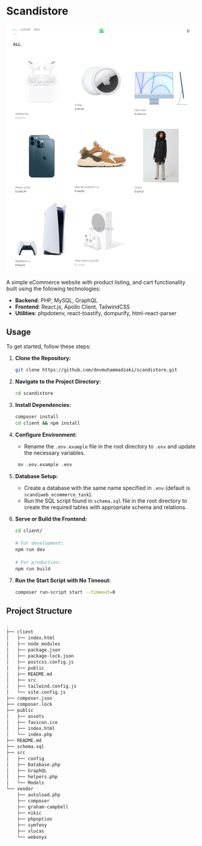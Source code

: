 # Scandistore

![](./scandistore.png)

A simple eCommerce website with product listing, and cart functionality built using the following technologies:

- **Backend**: PHP, MySQL, GraphQL
- **Frontend**: React.js, Apollo Client, TailwindCSS
- **Utilities**: phpdotenv, react-toastify, dompurify, html-react-parser

## Usage

To get started, follow these steps:

1. **Clone the Repository:**

   ```bash
   git clone https://github.com/devmuhammadzaki/scandistore.git
   ```

2. **Navigate to the Project Directory:**

   ```bash
   cd scandistore
   ```

3. **Install Dependencies:**

   ```bash
   composer install
   cd client && npm install
   ```

4. **Configure Environment:**

   - Rename the `.env.example` file in the root directory to `.env` and update the necessary variables.

   ```bash
    mv .env.example .env
   ```

5. **Database Setup:**

   - Create a database with the same name specified in `.env` (default is `scandiweb_ecommerce_task`).
   - Run the SQL script found in `schema.sql` file in the root directory to create the required tables with appropriate schema and relations.

6. **Serve or Build the Frontend:**

   ```bash
   cd client/

   # For development:
   npm run dev

   # For production:
   npm run build
   ```

7. **Run the Start Script with No Timeout:**
   ```bash
   composer run-script start --timeout=0
   ```

## Project Structure

```
.
├── client
│   ├── index.html
│   ├── node_modules
│   ├── package.json
│   ├── package-lock.json
│   ├── postcss.config.js
│   ├── public
│   ├── README.md
│   ├── src
│   ├── tailwind.config.js
│   └── vite.config.js
├── composer.json
├── composer.lock
├── public
│   ├── assets
│   ├── favicon.ico
│   ├── index.html
│   └── index.php
├── README.md
├── schema.sql
├── src
│   ├── config
│   ├── Database.php
│   ├── GraphQL
│   ├── helpers.php
│   └── Models
└── vendor
    ├── autoload.php
    ├── composer
    ├── graham-campbell
    ├── nikic
    ├── phpoption
    ├── symfony
    ├── vlucas
    └── webonyx
```
